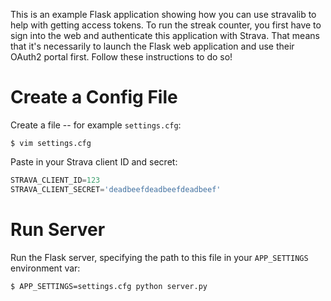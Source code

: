 This is an example Flask application showing how you can use stravalib to help
with getting access tokens.
To run the streak counter, you first have to sign into the web and authenticate this application with Strava. That means that it's necessarily to launch the Flask web application and use their OAuth2 portal first. Follow these instructions to do so!

Create a Config File
====================

Create a file -- for example `settings.cfg`:

```
$ vim settings.cfg
```
Paste in your Strava client ID and secret:

```python
STRAVA_CLIENT_ID=123
STRAVA_CLIENT_SECRET='deadbeefdeadbeefdeadbeef'
```

Run Server
==========

Run the Flask server, specifying the path to this file in your `APP_SETTINGS`
environment var:

```
$ APP_SETTINGS=settings.cfg python server.py
```
